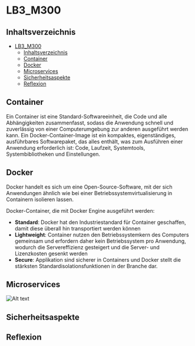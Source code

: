 # LB3_M300
## Inhaltsverzeichnis
- [LB3_M300](#LB3M300)
  - [Inhaltsverzeichnis](#Inhaltsverzeichnis)
  - [Container](#Container)
  - [Docker](#Docker)
  - [Microservices](#Microservices)
  - [Sicherheitsaspekte](#Sicherheitsaspekte)
  - [Reflexion](#Reflexion)
  
## Container
Ein Container ist eine Standard-Softwareeinheit, die Code und alle Abhängigkeiten zusammenfasst, sodass die Anwendung schnell und zuverlässig von einer Computerumgebung zur anderen ausgeführt werden kann. Ein Docker-Container-Image ist ein kompaktes, eigenständiges, ausführbares Softwarepaket, das alles enthält, was zum Ausführen einer Anwendung erforderlich ist: Code, Laufzeit, Systemtools, Systembibliotheken und Einstellungen.


## Docker
Docker handelt es sich um eine Open-Source-Software, mit der sich Anwendungen ähnlich wie bei einer Betriebssystemvirtualisierung in Containern isolieren lassen.

Docker-Container, die mit Docker Engine ausgeführt werden:

- **Standard**: Docker hat den Industriestandard für Container geschaffen, damit diese überall hin transportiert werden können
- **Lightweight**: Container nutzen den Betriebssystemkern des Computers gemeinsam und erfordern daher kein Betriebssystem pro Anwendung, wodurch die Servereffizienz gesteigert und die Server- und Lizenzkosten gesenkt werden
- **Secure**: Applikation sind sicherer in Containers und Docker stellt die stärksten Standardisolationsfunktionen in der Branche dar. 

## Microservices
![Alt text](C:\Users\Tom\Pictures\microservices-logical.svg"Microservices")

## Sicherheitsaspekte

## Reflexion
